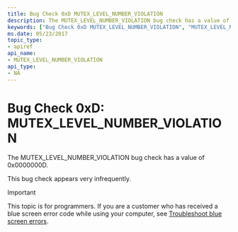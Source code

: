 ```yaml
---
title: Bug Check 0xD MUTEX_LEVEL_NUMBER_VIOLATION
description: The MUTEX_LEVEL_NUMBER_VIOLATION bug check has a value of 0x0000000D.This bug check appears very infrequently.
keywords: ["Bug Check 0xD MUTEX_LEVEL_NUMBER_VIOLATION", "MUTEX_LEVEL_NUMBER_VIOLATION"]
ms.date: 05/23/2017
topic_type:
- apiref
api_name:
- MUTEX_LEVEL_NUMBER_VIOLATION
api_type:
- NA
---
```


# Bug Check 0xD: MUTEX\_LEVEL\_NUMBER\_VIOLATION


The MUTEX\_LEVEL\_NUMBER\_VIOLATION bug check has a value of 0x0000000D.

This bug check appears very infrequently.

> [!IMPORTANT]
> This topic is for programmers. If you are a customer who has received a blue screen error code while using your computer, see [Troubleshoot blue screen errors](https://www.windows.com/stopcode).


 

 




